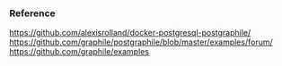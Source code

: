 ### Reference

https://github.com/alexisrolland/docker-postgresql-postgraphile/
https://github.com/graphile/postgraphile/blob/master/examples/forum/
https://github.com/graphile/examples
